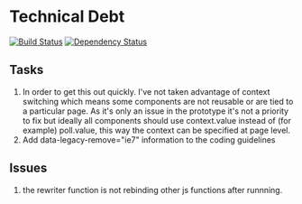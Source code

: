 # Technical Debt

[![Build Status](https://travis-ci.org/ministryofjustice/clarity-prototype-kit.svg?branch=master)](https://travis-ci.org/ministryofjustice/clarity-prototype-kit)
[![Dependency Status](https://gemnasium.com/ministryofjustice/clarity-prototype-kit.svg)](https://gemnasium.com/ministryofjustice/clarity-prototype-kit)

## Tasks

1. In order to get this out quickly. I've not taken advantage of context switching which means some components are not reusable or are tied to a particular page. As it's only an issue in the prototype it's not a priority to fix but ideally all components should use context.value instead of (for example) poll.value, this way the context can be specified at page level.
2. Add data-legacy-remove="ie7" information to the coding guidelines
## Issues
1. the rewriter function is not rebinding other js functions after runnning.